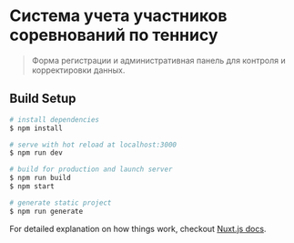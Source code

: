 # Система учета участников соревнований по теннису

> Форма регистрации и административная панель для контроля и корректировки данных.

## Build Setup

``` bash
# install dependencies
$ npm install

# serve with hot reload at localhost:3000
$ npm run dev

# build for production and launch server
$ npm run build
$ npm start

# generate static project
$ npm run generate
```

For detailed explanation on how things work, checkout [Nuxt.js docs](https://nuxtjs.org).
